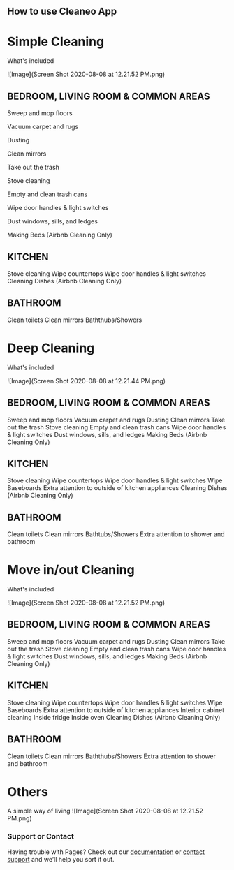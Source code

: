 ## How to use Cleaneo App



# Simple Cleaning

What's included

![Image](Screen Shot 2020-08-08 at 12.21.52 PM.png)

## BEDROOM, LIVING ROOM & COMMON AREAS
Sweep and mop floors

Vacuum carpet and rugs

Dusting

Clean mirrors

Take out the trash

Stove cleaning

Empty and clean trash cans

Wipe door handles & light switches

Dust windows, sills, and ledges

Making Beds (Airbnb Cleaning Only)

## KITCHEN
Stove cleaning
Wipe countertops
Wipe door handles & light switches
Cleaning Dishes (Airbnb Cleaning Only)

## BATHROOM
Clean toilets
Clean mirrors
Baththubs/Showers

# Deep Cleaning
What's included

![Image](Screen Shot 2020-08-08 at 12.21.44 PM.png)

## BEDROOM, LIVING ROOM & COMMON AREAS 
Sweep and mop floors
Vacuum carpet and rugs
Dusting
Clean mirrors
Take out the trash
Stove cleaning
Empty and clean trash cans
Wipe door handles & light switches
Dust windows, sills, and ledges
Making Beds (Airbnb Cleaning Only)

## KITCHEN
Stove cleaning
Wipe countertops
Wipe door handles & light switches
Wipe Baseboards
Extra attention to outside of kitchen appliances
Cleaning Dishes (Airbnb Cleaning Only)

## BATHROOM
Clean toilets
Clean mirrors
Bathtubs/Showers
Extra attention to shower and bathroom

# Move in/out Cleaning
What's included

![Image](Screen Shot 2020-08-08 at 12.21.52 PM.png)

## BEDROOM, LIVING ROOM & COMMON AREAS
Sweep and mop floors
Vacuum carpet and rugs
Dusting
Clean mirrors
Take out the trash
Stove cleaning
Empty and clean trash cans
Wipe door handles & light switches
Dust windows, sills, and ledges
Making Beds (Airbnb Cleaning Only)

## KITCHEN
Stove cleaning
Wipe countertops
Wipe door handles & light switches
Wipe Baseboards
Extra attention to outside of kitchen appliances
Interior cabinet cleaning
Inside fridge
Inside oven
Cleaning Dishes (Airbnb Cleaning Only)

## BATHROOM
Clean toilets
Clean mirrors
Baththubs/Showers
Extra attention to shower and bathroom

# Others
A simple way of living
![Image](Screen Shot 2020-08-08 at 12.21.52 PM.png)



### Support or Contact

Having trouble with Pages? Check out our [documentation](https://docs.github.com/categories/github-pages-basics/) or [contact support](https://support.github.com/contact) and we’ll help you sort it out.
